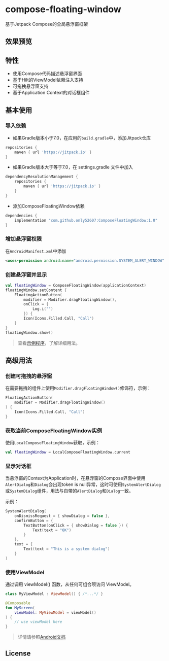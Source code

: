 # compose-floating-window

基于Jetpack Compose的全局悬浮窗框架

## 效果预览

## 特性

- 使用Compose代码描述悬浮窗界面
- 基于Hilt的ViewModel依赖注入支持
- 可拖拽悬浮窗支持
- 基于Application Context的对话框组件

## 基本使用

### 导入依赖

- 如果Gradle版本小于7.0，在应用的`build.gradle`中，添加Jitpack仓库

```groovy
repositories {
    maven { url 'https://jitpack.io' }
}
```

- 如果Gradle版本大于等于7.0，在 settings.gradle 文件中加入
```groovy
dependencyResolutionManagement {
    repositories {
        maven { url 'https://jitpack.io' }
    }
}
```

- 添加ComposeFloatingWindow依赖
```groovy
dependencies {
    implementation "com.github.only52607:ComposeFloatingWindow:1.0"
}
```

### 增加悬浮窗权限

在`AndroidManifest.xml`中添加
```xml
<uses-permission android:name="android.permission.SYSTEM_ALERT_WINDOW" />
```

### 创建悬浮窗并显示

```kotlin
val floatingWindow = ComposeFloatingWindow(applicationContext)
floatingWindow.setContent {
    FloatingActionButton(
        modifier = Modifier.dragFloatingWindow(),
        onClick = {
            Log.i("")
        }) {
        Icon(Icons.Filled.Call, "Call")
    }
}
floatingWindow.show()
```

> 查看[示例程序](https://github.com/only52607/compose-floating-window/tree/master/app)，了解详细用法。

## 高级用法

### 创建可拖拽的悬浮窗

在需要拖拽的组件上使用`Modifier.dragFloatingWindow()`修饰符，示例：

```kotlin
FloatingActionButton(
    modifier = Modifier.dragFloatingWindow()
) {
    Icon(Icons.Filled.Call, "Call")
}
```

### 获取当前ComposeFloatingWindow实例

使用`LocalComposeFloatingWindow`获取，示例：

```kotlin
val floatingWindow = LocalComposeFloatingWindow.current
```

### 显示对话框

当悬浮窗的Context为Application时，在悬浮窗的Compose界面中使用`AlertDialog`和`Dialog`会出现token is null异常，这时可使用`SystemAlertDialog`或`SystemDialog`组件，用法与自带的`AlertDialog`和`Dialog`一致。

示例：
```kotlin
SystemAlertDialog(
    onDismissRequest = { showDialog = false },
    confirmButton = {
        TextButton(onClick = { showDialog = false }) {
            Text(text = "OK")
        }
    },
    text = {
        Text(text = "This is a system dialog")
    }
)
```

### 使用ViewModel

通过调用 viewModel() 函数，从任何可组合项访问 ViewModel。

```kotlin
class MyViewModel : ViewModel() { /*...*/ }

@Composable
fun MyScreen(
    viewModel: MyViewModel = viewModel()
) {
    // use viewModel here
}
```

> 详情请参照[Android文档](https://developer.android.com/jetpack/compose/libraries#viewmodel)

## License
